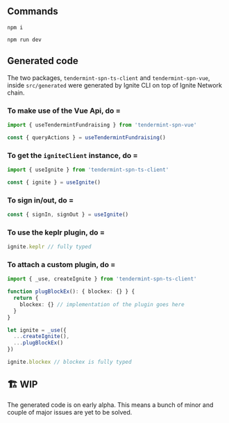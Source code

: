 ## Commands

```
npm i
```

```
npm run dev
```

## Generated code

The two packages, `tendermint-spn-ts-client` and `tendermint-spn-vue`, inside `src/generated` were generated by Ignite CLI on top of Ignite Network chain.

### To make use of the Vue Api, do =

```ts
import { useTendermintFundraising } from 'tendermint-spn-vue'

const { queryActions } = useTendermintFundraising()
```

### To get the `igniteClient` instance, do =

```ts
import { useIgnite } from 'tendermint-spn-ts-client'

const { ignite } = useIgnite()
```

### To sign in/out, do =

```ts
const { signIn, signOut } = useIgnite()
```

### To use the keplr plugin, do =

```ts
ignite.keplr // fully typed
```

### To attach a custom plugin, do =

```ts
import { _use, createIgnite } from 'tendermint-spn-ts-client'

function plugBlockEx(): { blockex: {} } {
  return {
    blockex: {} // implementation of the plugin goes here
  }
}

let ignite = _use({
  ...createIgnite(),
  ...plugBlockEx()
})

ignite.blockex // blockex is fully typed
```

## 🏗 WIP

The generated code is on early alpha. This means a bunch of minor and couple of major issues are yet to be solved.
